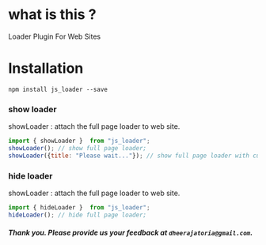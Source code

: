 # what is this ?
Loader Plugin For Web Sites

# Installation

`npm install js_loader --save`

### show loader 

showLoader : attach the full page loader to web site.

```javascript
import { showLoader }  from "js_loader";
showLoader(); // show full page loader;
showLoader({title: "Please wait..."}); // show full page loader with custom text;
```

### hide loader 

showLoader : attach the full page loader to web site.

```javascript
import { hideLoader }  from "js_loader";
hideLoader(); // hide full page loader;
```

##### Thank you. Please provide us your feedback at `dheerajatoria@gmail.com`.
